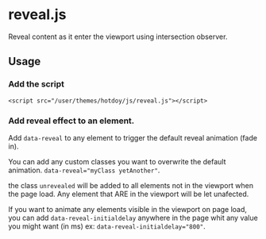 # reveal.js

Reveal content as it enter the viewport using intersection observer.

## Usage

### Add the script

```<script src="/user/themes/hotdoy/js/reveal.js"></script>```

### Add reveal effect to an element.

Add ```data-reveal``` to any element to trigger the default reveal animation (fade in).  

You can add any custom classes you want to overwrite the default animation. ```data-reveal="myClass yetAnother"```.

the class ```unrevealed``` will be added to all elements not in the viewport when the page load. Any element that ARE in the viewport will be let unafected.

If you want to animate any elements visible in the viewport on page load, you can add ```data-reveal-initialdelay``` anywhere in the page whit any value you might want (in ms) ex: ```data-reveal-initialdelay="800"```.
